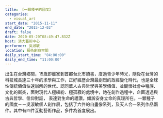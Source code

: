 ```yaml
---
title: 【一顆種子的國度】
categories:
  - visual_art
start_date: "2015-11-11"
end_date: "2015-12-02"
draft: false
date: 2020-05-20T08:49:47.832Z
host: 清大藝術中心
performer: 吳淑敏
location: 藝術創意空間 
daily_start_time: "04:00:00"
daily_end_time: "11:00:00"
---
```


出生在台灣鄉間，15歲即離家到首都台北巿讀書，度過青少年時光，隨後在台灣的科技城長達三十年的求學與工作，正好經歷台灣最劇烈的政經變化時代，也是全球性傳統價值快速崩解的世代。認同華人古典哲學與美學價值，並關懷社會中種族、文化的衝突，面對現代人極繽紛、極孤寂的處境中，她在創作過程中，企圖透過與古典哲學、信仰對話， 表達對生命的禮讚，傾訴安身立命的真理所在。一顆種子的國度－－吳淑敏個人創作展，包括了六件的自畫像系列，及天人合一系列作品兩件。其中有四件互動藝術作品，多件為首度展出。